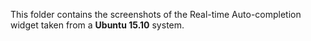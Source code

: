 This folder contains the screenshots of the Real-time Auto-completion widget taken from a **Ubuntu 15.10** system.
